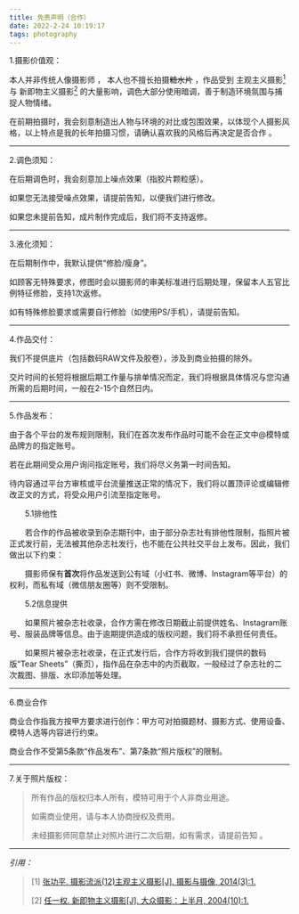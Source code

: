 ```yaml
---
title: 免责声明（合作）
date: 2022-2-24 10:19:17
tags: photography
---
```




1.摄影价值观：

本人并非传统人像摄影师 ， 本人也不擅长拍摄~~糖水片~~ ，作品受到 主观主义摄影[<sup>1</sup>](#refer-anchor-1) 与 新即物主义摄影[<sup>2</sup>](#refer-anchor-2)   的大量影响，调色大部分使用暗调，善于制造环境氛围与捕捉人物情绪。

在前期拍摄时，我会刻意制造出人物与环境的对比或包围效果，以体现个人摄影风格，以上特点是我的长年拍摄习惯，请确认喜欢我的风格后再决定是否合作 。

------

2.调色须知：

在后期调色时，我会刻意加上噪点效果（指胶片颗粒感）。

如果您无法接受噪点效果，请提前告知，以便我们进行修改。

如果您未提前告知，成片制作完成后，我们将不支持返修。

------

3.液化须知：

在后期制作中，我默认提供“修脸/瘦身”。

如顾客无特殊要求，修图时会以摄影师的审美标准进行后期处理，保留本人五官比例特征修脸，支持1次返修。

如有特殊修脸要求或需要自行修脸（如使用PS/手机），请提前告知。

------

4.作品交付：

我们不提供底片（包括数码RAW文件及胶卷），涉及到商业拍摄的除外。

交片时间的长短将根据后期工作量与排单情况而定，我们将根据具体情况与您沟通所需的后期时间，一般在2-15个自然日内。

------

5.作品发布：

由于各个平台的发布规则限制，我们在首次发布作品时可能不会在正文中@模特或品牌方的指定账号。

若在此期间受众用户询问指定账号，我们将尽义务第一时间告知。

待内容通过平台方审核或平台流量推送正常的情况下，我们将以置顶评论或编辑修改正文的方式，将受众用户引流至指定账号。

&emsp;&emsp;5.1排他性

&emsp;&emsp;若合作的作品被收录到杂志期刊中，由于部分杂志社有排他性限制，指照片被正式发行前，无法被其他杂志社发行，也不能在公共社交平台上发布。因此，我们做出以下约束：

&emsp;&emsp;摄影师保有**首次**将作品发送到公有域（小红书、微博、Instagram等平台）的权利，而私有域（微信朋友圈等）则不受限制。

&emsp;&emsp;5.2信息提供

&emsp;&emsp;如果照片被杂志社收录，合作方需在修改日期截止前提供姓名、Instagram账号、服装品牌等信息。由于逾期提供造成的版权问题，我们将不承担任何责任。

&emsp;&emsp;如果照片被杂志社收录，在正式发行后，合作方将收到我们提供的数码版“Tear Sheets”（撕页），指作品在杂志中的内页截取，一般经过了杂志社的二次裁图、排版、水印添加等处理。

------

6.商业合作

商业合作指我方按甲方要求进行创作：甲方可对拍摄题材、摄影方式、使用设备、模特人选等内容进行约束。

商业合作不受第5条款“作品发布”、第7条款“照片版权”的限制。

------

7.关于照片版权：

> 所有作品的版权归本人所有，模特可用于个人非商业用途。
>
> 如需商业使用，请与本人协商授权及费用。
>
> 未经摄影师同意禁止对照片进行二次后期，如有需求，请提前告知 。

------



*引用：*

> <div id="refer-anchor-1"></div>
> 
>
> [1] [张功平. 摄影流派(12)主观主义摄影[J]. 摄影与摄像, 2014(3):1.](https://xueshu.baidu.com/usercenter/paper/show?paperid=65799881caa3e301e6d050176ec07fd4&site=xueshu_se)
>
> <div id="refer-anchor-2"></div>
>
> [2] [任一权. 新即物主义摄影[J]. 大众摄影：上半月, 2004(10):1.](https://xueshu.baidu.com/usercenter/paper/show?paperid=187g0g5022630g50yy390tf05f662270)


